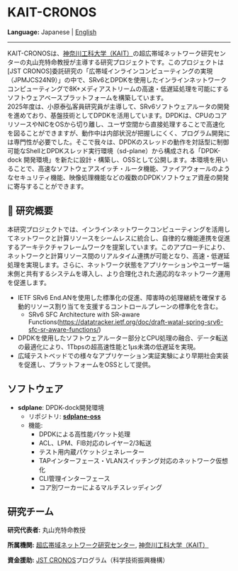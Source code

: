 # KAIT-CRONOS

**Language:** Japanese | [English](README_en.md)

---

KAIT-CRONOSは、[神奈川工科大学（KAIT）](https://www.kait.jp/)の超広帯域ネットワーク研究センターの丸山充特命教授が主導する研究プロジェクトです。このプロジェクトは[JST CRONOS]委託研究の「広帯域インラインコンピューティングの実現（JPMJCS24N9）」の中で、SRv6とDPDKを使用したインラインネットワークコンピューティングで8K+メディアストリームの高速・低遅延処理を可能にするソフトウェアベースプラットフォームを構築しています。\
2025年度は、小原泰弘客員研究員が主導して、SRv6ソフトウェアルータの開発を進めており、基盤技術としてDPDKを活用しています。DPDKは、CPUのコアリソースやNICをOSから切り離し、ユーザ空間から直接処理することで高速化を図ることができますが、動作中は内部状況が把握しにくく、プログラム開発には専門性が必要でした。そこで我々は、DPDKのスレッドの動作を対話型に制御可能なShellとDPDKスレッド実行環境（sd-plane）から構成される「DPDK-dock 開発環境」を新たに設計・構築し、OSSとして公開します。本環境を用いることで、高速なソフトウェアスイッチ・ルータ機能、ファイアウォールのようなセキュリティ機能、映像処理機能などの複数のDPDKソフトウェア資産の開発に寄与することができます。

## 🧭 研究概要

本研究プロジェクトでは、インラインネットワークコンピューティングを活用してネットワークと計算リソースをシームレスに統合し、自律的な機能連携を促進するアーキテクチャフレームワークを提案しています。このアプローチにより、ネットワークと計算リソース間のリアルタイム連携が可能となり、高速・低遅延処理を実現します。さらに、ネットワーク状態をアプリケーションやユーザー端末側と共有するシステムを導入し、より合理化された適応的なネットワーク運用を促進します。

- IETF SRv6 End.ANを使用した標準化の促進、障害時の処理継続を確保する動的リソース割り当てを支援するコントロールプレーンの標準化を含む。
  - SRv6 SFC Architecture with SR-aware Functions(https://datatracker.ietf.org/doc/draft-watal-spring-srv6-sfc-sr-aware-functions/)
- DPDKを使用したソフトウェアルーター部分とCPU処理の融合、データ転送の最適化により、1Tbpsの超高速性能と1μs未満の低遅延を実現。
- 広域テストベッドでの様々なアプリケーション実証実験により早期社会実装を促進し、プラットフォームをOSSとして提供。

## ソフトウェア

- **sdplane**: DPDK-dock開発環境
  - リポジトリ: [**sdplane-oss**](https://github.com/kait-cronos/sdplane-oss) 
  - 機能:
    - DPDKによる高性能パケット処理
    - ACL、LPM、FIB対応のレイヤー2/3転送
    - テスト用内蔵パケットジェネレーター
    - TAPインターフェース・VLANスイッチング対応のネットワーク仮想化
    - CLI管理インターフェース
    - コア別ワーカーによるマルチスレッディング

## 研究チーム

**研究代表者:** 丸山充特命教授

**所属機関:** [超広帯域ネットワーク研究センター](https://www.kait.jp/tech_news/tech_20250530.html), [神奈川工科大学（KAIT）](https://www.kait.jp/)

**資金援助:** [JST CRONOS](https://www.jst.go.jp/kisoken/cronos/overview/index.html)プログラム（科学技術振興機構）


